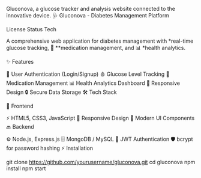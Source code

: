 Gluconova, a glucose tracker and analysis website connected to the innovative device. 🩺 Gluconova - Diabetes Management Platform

License Status Tech

A comprehensive web application for diabetes management with *real-time glucose tracking, 💊 **medication management, and 📊 *health analytics.

✨ Features

🔐 User Authentication (Login/Signup)
🩸 Glucose Level Tracking
💊 Medication Management
📊 Health Analytics Dashboard
📱 Responsive Design
🔒 Secure Data Storage
🛠 Tech Stack

🎨 Frontend

⚡ HTML5, CSS3, JavaScript
📱 Responsive Design
🧩 Modern UI Components
🔙 Backend

⚙ Node.js, Express.js
🗄 MongoDB / MySQL
🔑 JWT Authentication
🛡 bcrypt for password hashing
⚡ Installation

git clone https://github.com/yourusername/gluconova.git
cd gluconova
npm install
npm start